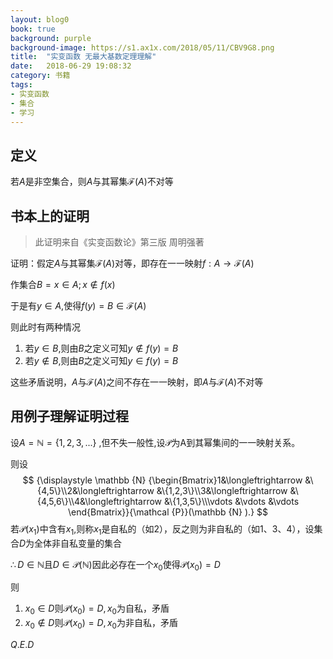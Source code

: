 ```yaml
---
layout: blog0
book: true
background: purple
background-image: https://s1.ax1x.com/2018/05/11/CBV9G8.png
title:  "实变函数 无最大基数定理理解"
date:   2018-06-29 19:08:32
category: 书籍
tags:
- 实变函数
- 集合
- 学习
---
```


## 定义

若$A$是非空集合，则$A$与其幂集$\mathcal{F}(A)$不对等

## 书本上的证明

> 此证明来自《实变函数论》第三版 周明强著

证明：假定$A$与其幂集$\mathcal{F}(A)$对等，即存在一一映射$f:A\rightarrow\mathcal{F}(A)$

作集合$B={x\in A;x\notin f(x)}$

于是有$y\in A$,使得$f(y)=B\in\mathcal{F}(A)$

则此时有两种情况

1. 若$y\in B$,则由$B$之定义可知$y\notin f(y)=B$
2. 若$y\notin B$,则由$B$之定义可知$y\in f(y)=B$

这些矛盾说明，$A$与$\mathcal{F}(A)$之间不存在一一映射，即$A$与$\mathcal{F}(A)$不对等

## 用例子理解证明过程

设$A=\mathbb{N}=\{1,2,3,...\}$ ,但不失一般性,设$\mathcal{P}$为A到其幂集间的一一映射关系。

则设
$$
{\displaystyle \mathbb {N} {\begin{Bmatrix}1&\longleftrightarrow &\{4,5\}\\2&\longleftrightarrow &\{1,2,3\}\\3&\longleftrightarrow &\{4,5,6\}\\4&\longleftrightarrow &\{1,3,5\}\\\vdots &\vdots &\vdots \end{Bmatrix}}{\mathcal {P}}(\mathbb {N} ).}
$$
若$\mathcal{P}(x_1)$中含有$x_1$,则称$x_1$是自私的（如2），反之则为非自私的（如1、3、4），设集合$D$为全体非自私变量的集合

$\therefore D\in \mathbb{N}​$且$D\in \mathcal{P}(\mathbb N)​$因此必存在一个$x_0​$使得$\mathcal{P}(x_0)=D​$ 

则

1. $x_0\in D$则$\mathcal{P}(x_0)=D,x_0$为自私，矛盾
2. $x_0\notin D$则$\mathcal{P}(x_0)=D,x_0$为非自私，矛盾

$Q.E.D$